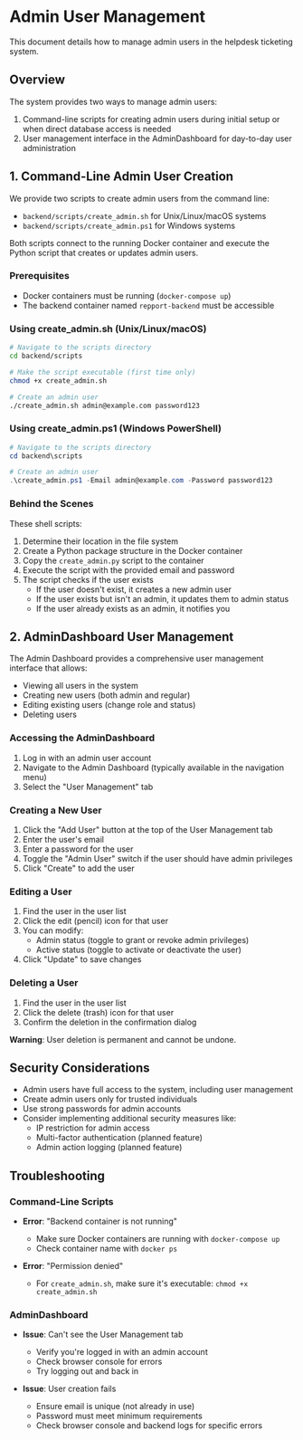 # Admin User Management

This document details how to manage admin users in the helpdesk ticketing system.

## Overview

The system provides two ways to manage admin users:
1. Command-line scripts for creating admin users during initial setup or when direct database access is needed
2. User management interface in the AdminDashboard for day-to-day user administration

## 1. Command-Line Admin User Creation

We provide two scripts to create admin users from the command line:
- `backend/scripts/create_admin.sh` for Unix/Linux/macOS systems
- `backend/scripts/create_admin.ps1` for Windows systems

Both scripts connect to the running Docker container and execute the Python script that creates or updates admin users.

### Prerequisites

- Docker containers must be running (`docker-compose up`)
- The backend container named `repport-backend` must be accessible

### Using create_admin.sh (Unix/Linux/macOS)

```bash
# Navigate to the scripts directory
cd backend/scripts

# Make the script executable (first time only)
chmod +x create_admin.sh

# Create an admin user
./create_admin.sh admin@example.com password123
```

### Using create_admin.ps1 (Windows PowerShell)

```powershell
# Navigate to the scripts directory
cd backend\scripts

# Create an admin user
.\create_admin.ps1 -Email admin@example.com -Password password123
```

### Behind the Scenes

These shell scripts:
1. Determine their location in the file system
2. Create a Python package structure in the Docker container
3. Copy the `create_admin.py` script to the container
4. Execute the script with the provided email and password
5. The script checks if the user exists
   - If the user doesn't exist, it creates a new admin user
   - If the user exists but isn't an admin, it updates them to admin status
   - If the user already exists as an admin, it notifies you

## 2. AdminDashboard User Management

The Admin Dashboard provides a comprehensive user management interface that allows:
- Viewing all users in the system
- Creating new users (both admin and regular)
- Editing existing users (change role and status)
- Deleting users

### Accessing the AdminDashboard

1. Log in with an admin user account
2. Navigate to the Admin Dashboard (typically available in the navigation menu)
3. Select the "User Management" tab

### Creating a New User

1. Click the "Add User" button at the top of the User Management tab
2. Enter the user's email
3. Enter a password for the user
4. Toggle the "Admin User" switch if the user should have admin privileges
5. Click "Create" to add the user

### Editing a User

1. Find the user in the user list
2. Click the edit (pencil) icon for that user
3. You can modify:
   - Admin status (toggle to grant or revoke admin privileges)
   - Active status (toggle to activate or deactivate the user)
4. Click "Update" to save changes

### Deleting a User

1. Find the user in the user list 
2. Click the delete (trash) icon for that user
3. Confirm the deletion in the confirmation dialog

**Warning**: User deletion is permanent and cannot be undone.

## Security Considerations

- Admin users have full access to the system, including user management
- Create admin users only for trusted individuals
- Use strong passwords for admin accounts
- Consider implementing additional security measures like:
  - IP restriction for admin access
  - Multi-factor authentication (planned feature)
  - Admin action logging (planned feature)

## Troubleshooting

### Command-Line Scripts

- **Error**: "Backend container is not running"
  - Make sure Docker containers are running with `docker-compose up`
  - Check container name with `docker ps`

- **Error**: "Permission denied"
  - For `create_admin.sh`, make sure it's executable: `chmod +x create_admin.sh`

### AdminDashboard

- **Issue**: Can't see the User Management tab
  - Verify you're logged in with an admin account
  - Check browser console for errors
  - Try logging out and back in

- **Issue**: User creation fails
  - Ensure email is unique (not already in use)
  - Password must meet minimum requirements
  - Check browser console and backend logs for specific errors 